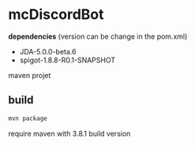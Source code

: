 # mcDiscordBot
**dependencies** (version can be change in the pom.xml)
 - JDA-5.0.0-beta.6
 - spigot-1.8.8-R0.1-SNAPSHOT 

maven projet

## build
```bash
mvn package
```
require maven with 3.8.1 build version

